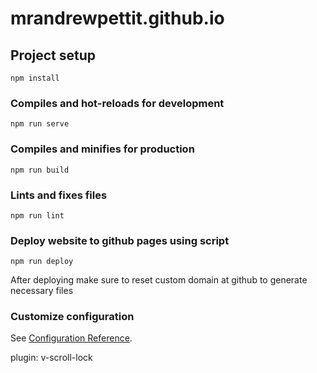 # mrandrewpettit.github.io

## Project setup
```
npm install
```

### Compiles and hot-reloads for development
```
npm run serve
```

### Compiles and minifies for production
```
npm run build
```

### Lints and fixes files
```
npm run lint
```

### Deploy website to github pages using script
```
npm run deploy
```
After deploying make sure to reset custom domain at github to generate necessary files

### Customize configuration
See [Configuration Reference](https://cli.vuejs.org/config/).


plugin:
v-scroll-lock
